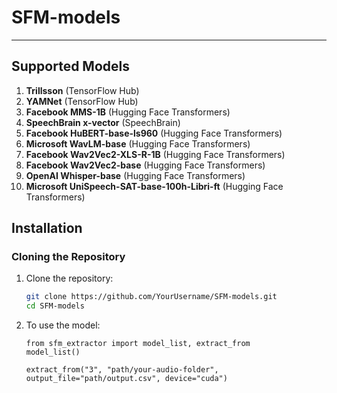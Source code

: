 # SFM-models

<!-- **SFM-models** is a Python library that provides a **unified interface** for extracting audio features from multiple state-of-the-art models. By employing **lazy loading**, SFM-models dynamically imports only the model selected by the user, reducing unnecessary overhead. Whether you work locally or in a cloud notebook environment like Kaggle, this repository streamlines the workflow for audio embedding extraction, saving results in a convenient CSV format. -->

---

<!-- ## Table of Contents

1. [Key Features](#key-features)  
2. [Supported Models](#supported-models)  
3. [Prerequisites](#prerequisites)  
4. [Installation](#installation)  
   - [Cloning the Repository](#cloning-the-repository)  
   - [Installing Dependencies](#installing-dependencies)  
5. [Usage](#usage)  
   - [Local Environment](#local-environment)  
   - [Kaggle Notebook](#kaggle-notebook)  
6. [Extracted Embeddings Format](#extracted-embeddings-format)  
7. [Extending the Library](#extending-the-library)  
8. [Contributing](#contributing)  
9. [License](#license)  
10. [Contact](#contact) -->

<!-- ---

## Key Features

- **Unified Interface:**  
  Access a broad range of audio models with a single function, `extract_from()`.
- **Lazy Loading:**  
  Only load the specific model you choose, keeping your environment lightweight.
- **Multiple Architectures:**  
  Leverage models from TensorFlow Hub, Hugging Face Transformers, and SpeechBrain.
- **Easy CSV Output:**  
  Save your audio embeddings (including filenames) in CSV format for easy analysis.
- **Local & Cloud Compatibility:**  
  Works seamlessly in local Python environments or Kaggle notebooks.

--- -->

## Supported Models

1. **Trillsson** (TensorFlow Hub)  
2. **YAMNet** (TensorFlow Hub)  
3. **Facebook MMS-1B** (Hugging Face Transformers)  
4. **SpeechBrain x-vector** (SpeechBrain)  
5. **Facebook HuBERT-base-ls960** (Hugging Face Transformers)  
6. **Microsoft WavLM-base** (Hugging Face Transformers)  
7. **Facebook Wav2Vec2-XLS-R-1B** (Hugging Face Transformers)  
8. **Facebook Wav2Vec2-base** (Hugging Face Transformers)  
9. **OpenAI Whisper-base** (Hugging Face Transformers)  
10. **Microsoft UniSpeech-SAT-base-100h-Libri-ft** (Hugging Face Transformers)
<!-- 
> *You can easily add additional models by creating new extractor classes and updating the registry.* -->

<!-- ---

## Prerequisites

- **Git** for cloning this repository (optional if you prefer a direct download).  
- **Python 3.7+** to ensure compatibility with the included libraries.  
- **pip** (or `conda`) for package installation.

--- -->

## Installation

### Cloning the Repository

<!-- 1. Install **Git** if you have not already ([Download Git](https://git-scm.com/downloads)). -->
1. Clone the repository:
   ```bash
   git clone https://github.com/YourUsername/SFM-models.git
   cd SFM-models
   ```
2. To use the model:
   ```
   from sfm_extractor import model_list, extract_from
   model_list()
   ```
   ```
   extract_from("3", "path/your-audio-folder", output_file="path/output.csv", device="cuda")
   ```

